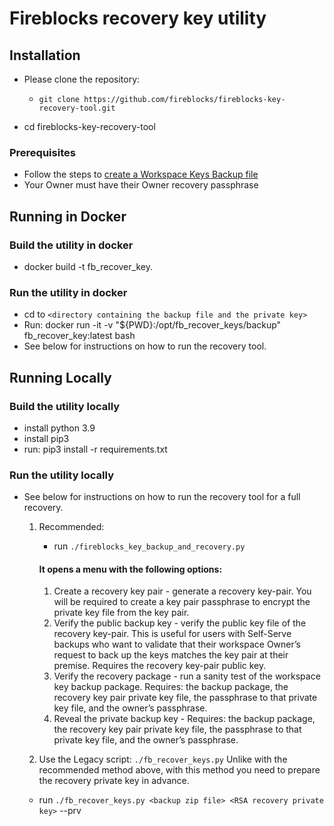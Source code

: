 # Fireblocks recovery key utility
## Installation

* Please clone the repository:
  * `git clone https://github.com/fireblocks/fireblocks-key-recovery-tool.git`

* cd fireblocks-key-recovery-tool

### Prerequisites
* Follow the steps to [create a Workspace Keys Backup file](https://support.fireblocks.io/hc/en-us/articles/360012223159-Workspace-Keys-Backup-and-Recovery-Hard-Key-Recovery-)
* Your Owner must have their Owner recovery passphrase

## Running in Docker

### Build the utility in docker
* docker build -t fb_recover_key.

### Run the utility in docker
* cd to `<directory containing the backup file and the private key>`
* Run: docker run -it -v "${PWD}:/opt/fb_recover_keys/backup" fb_recover_key:latest bash
* See below for instructions on how to run the recovery tool.

## Running Locally

### Build the utility locally
* install python 3.9
* install pip3
* run: pip3 install -r requirements.txt

### Run the utility locally
* See below for instructions on how to run the recovery tool for a full recovery.

  1. Recommended: 
      * run `./fireblocks_key_backup_and_recovery.py`

      #### It opens a menu with the following options:
      1. Create a recovery key pair - generate a recovery key-pair. You will be required to
      create a key pair passphrase to encrypt the private key file from the key pair.
      2. Verify the public backup key - verify the public key file of the recovery key-pair. 
      This is useful for users with Self-Serve backups who want to validate that their workspace 
      Owner’s request to back up the keys matches the key pair at their premise. Requires the 
      recovery key-pair public key.
      3. Verify the recovery package - run a sanity test of the workspace key backup package. 
      Requires: the backup package, the recovery key pair private key file, the passphrase to that 
      private  key file, and the owner’s passphrase.
      4. Reveal the private backup key - Requires: the backup package, the recovery key pair 
      private key file, the passphrase to that private key file, and the owner’s passphrase.

  2. Use the Legacy script:  `./fb_recover_keys.py`
     Unlike with the recommended method above, with this method you need to prepare the recovery private key in advance.
    * run `./fb_recover_keys.py <backup zip file> <RSA recovery private key>` --prv